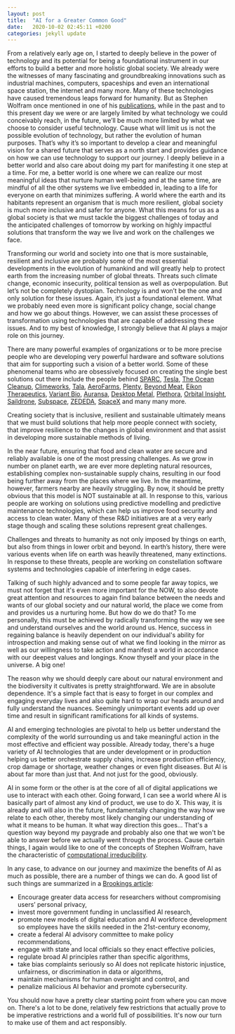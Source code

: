 ```yaml
---
layout: post
title:  "AI for a Greater Common Good"
date:   2020-10-02 02:45:11 +0200
categories: jekyll update
---
```


From a relatively early age on, I started to deeply believe in the power of technology and its potential for being a foundational instrument in our efforts to build a better and more holistic global society. We already were the witnesses of many fascinating and groundbreaking innovations such as industrial machines, computers, spaceships and even an international space station, the internet and many more. Many of these technologies have caused tremendous leaps forward for humanity. But as Stephen Wolfram once mentioned in one of his [publications](https://www.stephenwolfram.com/publications/computation-future-human-condition/), while in the past and to this present day we were or are largely limited by what technology we could conceivably reach, in the future, we’ll be much more limited by what we choose to consider useful technology. Cause what will limit us is not the possible evolution of technology, but rather the evolution of human purposes. That’s why it’s so important to develop a clear and meaningful vision for a shared future that serves as a north start and provides guidance on how we can use technology to support our journey. I deeply believe in a better world and also care about doing my part for manifesting it one step at a time. For me, a better world is one where we can realize our most meaningful ideas that nurture human well-being and at the same time, are mindful of all the other systems we live embedded in, leading to a life for everyone on earth that minimizes suffering. A world where the earth and its habitants represent an organism that is much more resilient, global society is much more inclusive and safer for anyone. What this means for us as a global society is that we must tackle the biggest challenges of today and the anticipated challenges of tomorrow by working on highly impactful solutions that transform the way we live and work on the challenges we face.

Transforming our world and society into one that is more sustainable, resilient and inclusive are probably some of the most essential developments in the evolution of humankind and will greatly help to protect earth from the increasing number of global threats. Threats such climate change, economic insecurity, political tension as well as overpopulation. But let’s not be completely dystopian. Technology is and won’t be the one and only solution for these issues. Again, it’s just a foundational element. What we probably need even more is significant policy change, social change and how we go about things. However, we can assist these processes of transformation using technologies that are capable of addressing these issues. And to my best of knowledge, I strongly believe that AI plays a major role on this journey.

There are many powerful examples of organizations or to be more precise people who are developing very powerful hardware and software solutions that aim for supporting such a vision of a better world. Some of these phenomenal teams who are obsessively focused on creating the single best solutions out there include the people behind [SPARC](https://www.psfc.mit.edu/sparc), [Tesla](http://tesla.com/), [The Ocean Cleanup](https://theoceancleanup.com/), [Climeworks](https://www.climeworks.com/), [Tala](https://tala.co/), [AeroFarms](https://aerofarms.com/), [Plenty](https://www.plenty.ag/), [Beyond Meat](https://www.beyondmeat.com/), [Eikon Therapeutics](https://eikontx.com/), [Variant Bio](http://www.variantbio.com/), [Auransa](https://www.auransa.com/), [Desktop Metal](https://www.desktopmetal.com/), [Plethora](https://www.plethora.com/), [Orbital Insight](https://orbitalinsight.com/), [Saildrone](https://www.saildrone.com/), [Subspace](https://www.subspace.com/), [ZEDEDA](https://zededa.com/), [SpaceX](https://www.spacex.com/) and many many more. 

Creating society that is inclusive, resilient and sustainable ultimately means that we must build solutions that help more people connect with society, that improve resilience to the changes in global environment and that assist in developing more sustainable methods of living.

In the near future, ensuring that food and clean water are secure and reliably available is one of the most pressing challenges. As we grow in number on planet earth, we are ever more depleting natural resources, establishing complex non-sustainable supply chains, resulting in our food being further away from the places where we live. In the meantime, however, farmers nearby are heavily struggling. By now, it should be pretty obvious that this model is NOT sustainable at all. In response to this, various people are working on solutions using predictive modelling and predictive maintenance technologies, which can help us improve food security and access to clean water. Many of these R&D initiatives are at a very early stage though and scaling these solutions represent great challenges.

Challenges and threats to humanity as not only imposed by things on earth, but also from things in lower orbit and beyond. In earth’s history, there were various events when life on earth was heavily threatened, many extinctions. In response to these threats, people are working on constellation software systems and technologies capable of interfering in edge cases.

Talking of such highly advanced and to some people far away topics, we must not forget that it's even more important for the NOW, to also devote great attention and resources to again find balance between the needs and wants of our global society and our natural world, the place we come from and provides us a nurturing home. But how do we do that? To me personally, this must be achieved by radically transforming the way we see and understand ourselves and the world around us. Hence, success in regaining balance is heavily dependent on our individual's ability for introspection and making sense out of what we find looking in the mirror as well as our willingness to take action and manifest a world in accordance with our deepest values and longings. Know thyself and your place in the universe. A big one!

The reason why we should deeply care about our natural environment and the biodiversity it cultivates is pretty straightforward. We are in absolute dependence. It's a simple fact that is easy to forget in our complex and engaging everyday lives and also quite hard to wrap our heads around and fully understand the nuances. Seemingly unimportant events add up over time and result in significant ramifications for all kinds of systems. 

AI and emerging technologies are pivotal to help us better understand the complexity of the world surrounding us and take meaningful action in the most effective and efficient way possible. Already today, there's a huge variety of AI technologies that are under development or in production helping us better orchestrate supply chains, increase production efficiency, crop damage or shortage, weather changes or even fight diseases. But AI is about far more than just that. And not just for the good, obviously.

AI in some form or the other is at the core of all of digital applications we use to interact with each other. Going forward, I can see a world where AI is basically part of almost any kind of product, we use to do X. This way, it is already and will also in the future, fundamentally changing the way how we relate to each other, thereby most likely changing our understanding of what it means to be human. It what way direction this goes... That's a question way beyond my paygrade and probably also one that we won't be able to answer before we actually went through the process. Cause certain things, I again would like to one of the concepts of Stephen Wolfram, have the characteristic of [computational irreducibility](https://mathworld.wolfram.com/ComputationalIrreducibility.html).

In any case, to advance on our journey and maximize the benefits of AI as much as possible, there are a number of things we can do. A good list of such things are summarized in a [Brookings article](https://www.brookings.edu/research/how-artificial-intelligence-is-transforming-the-world/):

- Encourage greater data access for researchers without compromising users’ personal privacy,
- invest more government funding in unclassified AI research,
- promote new models of digital education and AI workforce development so employees have the skills needed in the 21st-century economy,
- create a federal AI advisory committee to make policy recommendations,
- engage with state and local officials so they enact effective policies,
- regulate broad AI principles rather than specific algorithms,
- take bias complaints seriously so AI does not replicate historic injustice, unfairness, or discrimination in data or algorithms,
- maintain mechanisms for human oversight and control, and
- penalize malicious AI behavior and promote cybersecurity.

You should now have a pretty clear starting point from where you can move on. There's a lot to be done, relatively few restrictions that actually prove to be imperative restrictions and a world full of possibilities. It's now our turn to make use of them and act responsibly. 